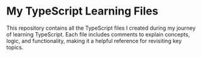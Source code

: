 # My TypeScript Learning Files

This repository contains all the TypeScript files I created during my journey of learning TypeScript. Each file includes comments to explain concepts, logic, and functionality, making it a helpful reference for revisiting key topics.
